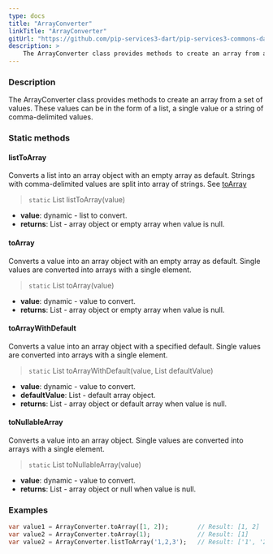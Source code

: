 ```yaml
---
type: docs
title: "ArrayConverter"
linkTitle: "ArrayConverter"
gitUrl: "https://github.com/pip-services3-dart/pip-services3-commons-dart"
description: > 
    The ArrayConverter class provides methods to create an array from a set of values.
---
```


### Description
The ArrayConverter class provides methods to create an array from a set of values. These values can be in the form of a list,  a single value or a string of comma-delimited values.    

### Static methods

#### listToArray
Converts a list into an array object with an empty array as default.
Strings with comma-delimited values are split into array of strings.
See [toArray](#toarray)

> `static` List listToArray(value)

- **value**: dynamic - list to convert.
- **returns**: List - array object or empty array when value is null.


#### toArray
Converts a value into an array object with an empty array as default.
Single values are converted into arrays with a single element.

> `static` List toArray(value)

- **value**: dynamic - value to convert.
- **returns**: List - array object or empty array when value is null.

#### toArrayWithDefault
Converts a value into an array object with a specified default.
Single values are converted into arrays with a single element.

> `static` List toArrayWithDefault(value, List defaultValue)

- **value**: dynamic - value to convert.
- **defaultValue**: List - default array object.
- **returns**: List - array object or default array when value is null.

#### toNullableArray
Converts a value into an array object.
Single values are converted into arrays with a single element.

> `static` List toNullableArray(value)

- **value**: dynamic - value to convert.
- **returns**: List - array object or null when value is null.

### Examples

```dart
var value1 = ArrayConverter.toArray([1, 2]);		// Result: [1, 2]
var value2 = ArrayConverter.toArray(1);			    // Result: [1]
var value2 = ArrayConverter.listToArray('1,2,3');	// Result: ['1', '2', '3']

```
